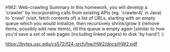 HW2: Web-crawling
Summary
In this homework, you will develop a 'crawler' by incorporating calls from existing APIs (eg. 'crawler4j' in Java) to 'crawl' (visit, fetch contents of) a list of URLs, starting with an empty queue which you would initialize, then recursively shrink/grow it (remove items, possibly add new items), till the queue is empty again [similar to how you'd save a set of web pages (including linked pages) to disk 'by hand'] :)

https://bytes.usc.edu/cs572/f24-srch/hw/HW2/docs/HW2.pdf
